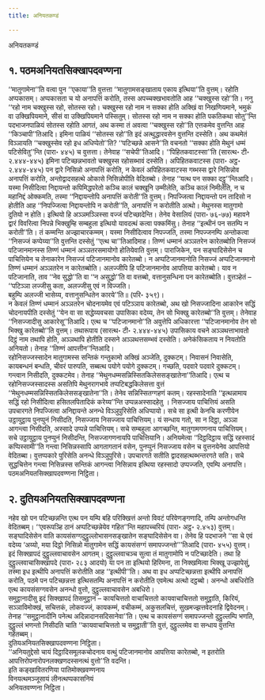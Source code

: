 ```yaml
---
title: अनियतकण्डं

---
```

अनियतकण्डं  


## १. पठमअनियतसिक्खापदवण्णना

‘‘मातुगामेना’’ति वत्वा पुन ‘‘एकाया’’ति वुत्तत्ता ‘‘मातुगामसङ्खाताय एकाय इत्थिया’’ति वुत्तम्। रहोति अप्पकासम्। अप्पकासता च यो अनापत्तिं करोति, तस्स अपच्चक्खभावतोति आह ‘‘चक्खुस्स रहो’’ति। ननु ‘‘रहो नाम चक्खुस्स रहो, सोतस्स रहो। चक्खुस्स रहो नाम न सक्का होति अक्खिं वा निखणियमाने, भमुकं वा उक्खिपियमाने, सीसं वा उक्खिपियमाने पस्सितुम्। सोतस्स रहो नाम न सक्का होति पकतिकथा सोतु’’न्ति पदभाजनपाळियं सोतस्स रहोति आगतं, अथ कस्मा तं अवत्वा ‘‘चक्खुस्स रहो’’ति एत्तकमेव वुत्तन्ति आह ‘‘किञ्चापी’’तिआदि। इमिना पाळियं ‘‘सोतस्स रहो’’ति इदं अत्थुद्धारवसेन वुत्तन्ति दस्सेति। अथ कथमेतं विञ्ञायति ‘‘चक्खुस्सेव रहो इध अधिप्पेतो’’ति? ‘‘पटिच्छन्ने आसने’’ति वचनतो ‘‘सक्का होति मेथुनं धम्मं पटिसेवितु’’न्ति (पारा॰ ४४५) च वुत्तत्ता। तेनेवाह ‘‘सचेपी’’तिआदि। ‘‘पिहितकवाटस्सा’’ति (सारत्थ॰ टी॰ २.४४४-४४५) इमिना पटिच्छन्नभावतो चक्खुस्स रहोसब्भावं दस्सेति। अपिहितकवाटस्स (पारा॰ अट्ठ॰ २.४४४-४४५) पन द्वारे निसिन्नो अनापत्तिं करोति, न केवलं अपिहितकवाटस्स गब्भस्स द्वारे निसिन्नोव अनापत्तिं करोति, अन्तोद्वादसहत्थे ओकासे निसिन्नोपीति वेदितब्बो। तेनाह ‘‘यत्थ पन सक्का दट्ठु’’न्तिआदि। यस्मा निसीदित्वा निद्दायन्तो कपिमिद्धपरेतो कञ्चि कालं चक्खूनि उम्मीलेति, कञ्चि कालं निमीलेति, न च महानिद्दं ओक्कमति, तस्मा ‘‘निद्दायन्तोपि अनापत्तिं करोती’’ति वुत्तम्। निपज्जित्वा निद्दायन्तो पन तादिसो न होतीति आह ‘‘निपज्जित्वा निद्दायन्तोपि न करोती’’ति, अनापत्तिं न करोतीति अत्थो। मेथुनस्स मातुगामो दुतियो न होति। इत्थियो हि अञ्ञमञ्ञिस्सा वज्जं पटिच्छादेन्ति। तेनेव वेसालियं (पारा॰ ७६-७७) महावने द्वारं विवरित्वा निपन्ने भिक्खुम्हि सम्बहुला इत्थियो यावदत्थं कत्वा पक्कमिंसु। तेनाह ‘‘इत्थीनं पन सतम्पि न करोती’’ति। तं कम्मन्ति अज्झाचारकम्मम्। यस्मा निसीदित्वाव निपज्जति, तस्मा निपज्जनम्पि अन्तोकत्वा ‘‘निसज्जं कप्पेय्या’’ति वुत्तन्ति दस्सेतुं ‘‘एत्थ चा’’तिआदिमाह। तिण्णं धम्मानं अञ्ञतरेन कारेतब्बोति निसज्जं पटिजानमानस्स तिण्णं धम्मानं अञ्ञतरसमायोगो होतियेवाति वुत्तम्। पाराजिकेन, पन सङ्घादिसेसेन च पाचित्तियेन च तेनाकारेन निसज्जं पटिजानमानोव कारेतब्बो। न अप्पटिजानमानोति निसज्जं अप्पटिजानमानो तिण्णं धम्मानं अञ्ञतरेन न कारेतब्बोति। अलज्जीपि हि पटिजानमानोव आपत्तिया कारेतब्बो। याव न पटिजानाति, ताव ‘‘नेव सुद्धो’’ति वा ‘‘न असुद्धो’’ति वा वत्तब्बो, वत्तानुसन्धिना पन कारेतब्बोति। वुत्तञ्हेतं –  
‘‘पटिञ्ञा लज्जीसु कता, अलज्जीसु एवं न विज्जति।  
बहुम्पि अलज्जी भासेय्य, वत्तानुसन्धितेन कारये’’ति॥ (परि॰ ३५९)।  
न केवलं तिण्णं धम्मानं अञ्ञतरेन चोदनायमेव एवं पटिञ्ञाय कारेतब्बो, अथ खो निसज्जादिना आकारेन सद्धिं चोदनायपीति दस्सेतुं ‘‘येन वा सा सद्धेय्यवचसा उपासिका वदेय्य, तेन सो भिक्खु कारेतब्बो’’ति वुत्तम्। तेनेवाह ‘‘निसज्जादीसु आकारेसू’’तिआदि। एत्थ च ‘‘पटिजानमानो’’ति अवुत्तेपि अधिकारत्ता ‘‘पटिजानमानोव तेन सो भिक्खु कारेतब्बो’’ति वुत्तम्। तथारूपाय (सारत्थ॰ टी॰ २.४४४-४४५) उपासिकाय वचने अञ्ञथत्ताभावतो दिट्ठं नाम तथापि होति, अञ्ञथापि होतीति दस्सने अञ्ञथत्तसम्भवं दस्सेति। अनेकंसिकताय न नियतोति अनियतो। तेनाह ‘‘तिण्णं आपत्तीन’’न्तिआदि।  
रहोनिसज्जस्सादेन मातुगामस्स सन्तिकं गन्तुकामो अक्खिं अञ्जेति, दुक्कटम्। निवासनं निवासेति, कायबन्धनं बन्धति, चीवरं पारुपति, सब्बत्थ पयोगे पयोगे दुक्कटम्। गच्छति, पदवारे पदवारे दुक्कटम्। गन्त्वान निसीदति, दुक्कटमेव। तेनाह ‘‘मेथुनधम्मसन्निस्सितकिलेससङ्खातेना’’तिआदि। एत्थ च रहोनिसज्जस्सादस्स असतिपि मेथुनरागभावे तप्पटिबद्धकिलेसत्ता वुत्तं ‘‘मेथुनधम्मसन्निस्सितकिलेससङ्खातेना’’ति। तेनेव सन्निस्सितग्गहणं कतम्। रहस्सादेनाति ‘‘इत्थन्नामाय सद्धिं रहो निसीदित्वा हसितलपितादिकं करेय्य’’न्ति उप्पन्नअस्सादहेतु । निसज्जाय पाचित्तियं असति उपचारगते निपज्जित्वा अनिद्दायन्ते अनन्धे विञ्ञुपुरिसेति अधिप्पायो। सचे सा इत्थी केनचि करणीयेन उट्ठायुट्ठाय पुनप्पुनं निसीदति, निसज्जाय निसज्जाय पाचित्तियम्। यं सन्धाय गतो, सा न दिट्ठा, अञ्ञा आगन्त्वा निसीदति, अस्सादे उप्पन्ने पाचित्तियम्। सचे सम्बहुला आगच्छन्ति, मातुगामगणनाय पाचित्तियम्। सचे उट्ठायुट्ठाय पुनप्पुनं निसीदन्ति, निसज्जागणनायपि पाचित्तियानि। अनियमेत्वा ‘‘दिट्ठदिट्ठाय सद्धिं रहस्सादं कप्पिस्सामी’’ति गन्त्वा निसिन्नस्सापि आगतागतानं वसेन, पुनप्पुनं निसज्जाय वसेन च वुत्तनयेनेव आपत्तियो वेदितब्बा। वुत्तप्पकारे पुरिसेति अनन्धे विञ्ञुपुरिसे। उपचारगते सतीति द्वादसहत्थब्भन्तरगते सति। सचे सुद्धचित्तेन गन्त्वा निसिन्नस्स सन्तिकं आगन्त्वा निसिन्नाय इत्थिया रहस्सादो उप्पज्जति, एवम्पि अनापत्ति।  
पठमअनियतसिक्खापदवण्णना निट्ठिता।  


## २. दुतियअनियतसिक्खापदवण्णना

नहेव खो पन पटिच्छन्नन्ति एत्थ पन यम्पि बहि परिक्खित्तं अन्तो विवटं परिवेणङ्गणादि, तम्पि अन्तोगधन्ति वेदितब्बम्। ‘‘एवरूपञ्हि ठानं अप्पटिच्छन्नेयेव गहित’’न्ति महापच्चरियं (पारा॰ अट्ठ॰ २.४५३) वुत्तम्। सङ्घादिसेसेन वाति कायसंसग्गदुट्ठुल्लोभासनसङ्खातेन सङ्घादिसेसेन वा। तेनेव हि पदभाजने ‘‘सा चे एवं वदेय्य ‘अय्यो, मया दिट्ठो निसिन्नो मातुगामेन सद्धिं कायसंसग्गं समापज्जन्तो’’’तिआदि (पारा॰ ४५५) वुत्तम्। इदं सिक्खापदं दुट्ठुल्लवाचावसेन आगतम्। दुट्ठुल्लवाचञ्च सुत्वा तं मातुगामोपि न पटिच्छादेति। तथा हि दुट्ठुल्लवाचासिक्खापदे (पारा॰ २८३ आदयो) या पन ता इत्थियो हिरिमना, ता निक्खमित्वा भिक्खू उज्झापेसुं, तस्मा इध इत्थीपि अनापत्तिं करोतीति आह ‘‘इत्थीपी’’ति। अथ वा इध अप्पटिच्छन्नत्ता इत्थीपि अनापत्तिं करोति, पठमे पन पटिच्छन्नत्ता इत्थिसतम्पि अनापत्तिं न करोतीति एवमेत्थ अत्थो दट्ठब्बो। अनन्धो अबधिरोति एत्थ कायसंसग्गवसेन अनन्धो वुत्तो, दुट्ठुल्लवाचावसेन अबधिरो।  
समुट्ठानादीसु इदं सिक्खापदं तिसमुट्ठानं – कायचित्ततो वाचाचित्ततो कायवाचाचित्ततो समुट्ठाति, किरियं, सञ्ञाविमोक्खं, सचित्तकं, लोकवज्जं, कायकम्मं, वचीकम्मं, अकुसलचित्तं, सुखमज्झत्तवेदनाहि द्विवेदनम्। तेनाह ‘‘समुट्ठानादीनि पनेत्थ अदिन्नादानसदिसानेवा’’ति। एत्थ च कायसंसग्गं समापज्जन्तो दुट्ठुल्लम्पि भणति, दुट्ठुल्लं भणन्तो निसीदति चाति ‘‘कायवाचाचित्ततो च समुट्ठाती’’ति वुत्तं, दुट्ठुल्लमेव वा सन्धाय वुत्तन्ति गहेतब्बम्।  
दुतियअनियतसिक्खापदवण्णना निट्ठिता।  
‘‘अनियतुद्देसो चायं दिट्ठादिसमूलकचोदनाय वत्थुं पटिजानमानोव आपत्तिया कारेतब्बो, न इतरोति आपत्तिरोपनारोपनलक्खणदस्सनत्थं वुत्तो’’ति वदन्ति।  
इति कङ्खावितरणिया पातिमोक्खवण्णनाय  
विनयत्थमञ्जूसायं लीनत्थप्पकासनियं  
अनियतवण्णना निट्ठिता।  